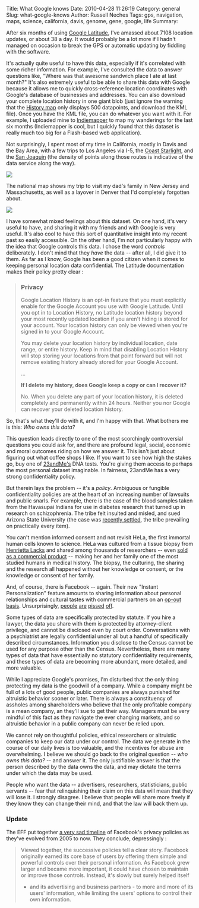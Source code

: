 Title: What Google knows
Date: 2010-04-28 11:26:19
Category: general
Slug: what-google-knows
Author: Russell Neches
Tags: gps, navigation, maps, science, california, davis, genome, gene, google, life
Summary: 


After six months of using [Google
Latitude](http://www.google.com/latitude/apps), I've amassed about 7108
location updates, or about 38 a day. It would probably be a lot more if
I hadn't managed on occasion to break the GPS or automatic updating by
fiddling with the software.

It's actually quite useful to have this data, especially if it's
correlated with some richer information. For example, I've consulted the
data to answer questions like, "Where was that awesome sandwich place I
ate at last month?" It's also extremely useful to be able to share this
data with Google because it allows me to quickly cross-reference
location coordinates with Google's database of businesses and addresses.
You can also download your complete location history in one giant blob
(just ignore the warning that the [History
map](https://www.google.com/latitude/apps/history/) only displays 500
datapoints, and download the KML file). Once you have the KML file, you
can do whatever you want with it. For example, I uploaded mine to
[Indiemapper](http://indiemapper.com/) to map my wanderings for the last
six months (Indiemapper is cool, but I quickly found that this dataset
is really much too big for a Flash-based web application).

Not surprisingly, I spent most of my time in California, mostly in Davis
and the Bay Area, with a few trips to Los Angeles via I-5, the [Coast
Starlight](http://www.amtrak.com/servlet/ContentServer/AM_Route_C/1241245648567/1237405732511),
and the [San
Joaquin](http://www.amtrak.com/servlet/ContentServer/AM_Route_C/1241245650084/1237405732511)
(the density of points along those routes is indicative of the data
service along the way).

![](http://vort.org/media/images/One_Year_CA_500.png)

The national map shows my trip to visit my dad's family in New Jersey
and Massachusetts, as well as a layover in Denver that I'd completely
forgotten about.

![](http://vort.org/media/images/One_Year_USA_500.png)

I have somewhat mixed feelings about this dataset. On one hand, it's
very useful to have, and sharing it with my friends and with Google is
very useful. It's also cool to have this sort of quantitative insight
into my recent past so easily accessible. On the other hand, I'm not
particularly happy with the idea that Google controls this data. I chose
the word *controls* deliberately. I don't mind that they *have* the data
-- after all, I did give it to them. As far as I know, Google has been a
good citizen when it comes to keeping personal location data
confidential. The Latitude documentation makes their policy pretty clear
:

> ### Privacy
>
> Google Location History is an opt-in feature that you must explicitly
> enable for the Google Account you use with Google Latitude. Until you
> opt in to Location History, no Latitude location history beyond your
> most recently updated location if you aren't hiding is stored for your
> account. Your location history can only be viewed when you're signed
> in to your Google Account.
>
> You may delete your location history by individual location, date
> range, or entire history. Keep in mind that disabling Location History
> will stop storing your locations from that point forward but will not
> remove existing history already stored for your Google Account.
>
> ...
>
> **If I delete my history, does Google keep a copy or can I recover
> it?**
>
> <p>
> No. When you delete any part of your location history, it is deleted
> completely and permanently within 24 hours. Neither you nor Google can
> recover your deleted location history.

So, that's what they'll do with it, and I'm happy with that. What
bothers me is this: *Who owns this data?*

This question leads directly to one of the most scorchingly
controversial questions you could ask for, and there are profound legal,
social, economic and moral outcomes riding on how we answer it. This
isn't just about figuring out what coffee shops I like. If you want to
see how high the stakes go, buy one of
[23andMe's](https://www.23andme.com/) DNA tests. You're giving them
access to perhaps the most personal dataset imaginable. In fairness,
23andMe has a very strong confidentiality policy.

But therein lays the problem -- it's a *policy*. Ambiguous or fungible
confidentiality policies are at the heart of an increasing number of
lawsuits and public snarls. For example, there is the case of the blood
samples taken from the Havasupai Indians for use in diabetes research
that turned up in research on schizophrenia. The tribe felt insulted and
misled, and sued Arizona State University (the case was [recently
settled](http://www.nytimes.com/2010/04/25/weekinreview/25harmon.html),
the tribe prevailing on practically every item).

You can't mention informed consent and not revisit HeLa, the first
immortal human cells known to science. HeLa was cultured from a tissue
biopsy from [Henrietta Lacks](http://www.henriettalacksfoundation.org/)
and shared among thousands of researchers -- even [sold as a commercial
product](https://www.atcc.org/ATCCAdvancedCatalogSearch/ProductDetails/tabid/452/Default.aspx)
-- making her and her family one of the most studied humans in medical
history. The biopsy, the culturing, the sharing and the research all
happened without her knowledge or consent, or the knowledge or consent
of her family.

And, of course, there is Facebook -- again. Their new "Instant
Personalization" feature amounts to sharing information about personal
relationships and cultural tastes with commercial partners on an [op-out
basis](http://www.eff.org/deeplinks/2010/04/how-opt-out-facebook-s-instant-personalization%0A).
Unsurprisingly,
[people](http://sanfrancisco.bizjournals.com/sanfrancisco/stories/2010/04/26/daily29.html)
[are](http://www.examiner.com/x-33328-Technology-Examiner~y2010m4d23-Facebook-releases-Instant-Personalization-and-people-are-upset)
[pissed](http://gadgetwise.blogs.nytimes.com/2010/04/23/how-to-opt-out-of-facebooks-instant-personalization/)
[off](http://www.readwriteweb.com/archives/facebook_centralization.php).

Some types of data are specifically protected by statute. If you hire a
lawyer, the data you share with them is protected by attorney-client
privilege, and cannot be disclosed even by court order. Conversations
with a psychiatrist are legally confidential under all but a handful of
specifically described circumstances. Information you disclose to the
Census cannot be used for any purpose other than the Census.
Nevertheless, there are many types of data that have essentially no
statutory confidentiality requirements, and these types of data are
becoming more abundant, more detailed, and more valuable.

While I appreciate Google's promises, I'm disturbed that the only thing
protecting my data is the goodwill of a company. While a company might
be full of a lots of good people, public companies are always punished
for altruistic behavior sooner or later. There is always a constituency
of assholes among shareholders who believe that the only profitable
company is a mean company, an they'll sue to get their way. Managers
must be very mindful of this fact as they navigate the ever changing
markets, and so altruistic behavior in a public company can never be
relied upon.

We cannot rely on thoughtful policies, ethical researchers or altruistic
companies to keep our data under our control. The data we generate in
the course of our daily lives is too valuable, and the incentives for
abuse are overwhelming. I believe we should go back to the original
question -- *who owns this data?* -- and answer it. The only justifiable
answer is that the person described by the data owns the data, and may
dictate the terms under which the data may be used.

People who want the data -- advertisers, researchers, statisticians,
public servants -- fear that relinquishing their claim on this data will
mean that they will lose it. I strongly disagree. I believe that people
will share more freely if they know they can change their mind, and that
the law will back them up.

### Update

The EFF put together [a very sad
timeline](http://www.eff.org/deeplinks/2010/04/facebook-timeline/) of
Facebook's privacy policies as they've evolved from 2005 to now. They
conclude, depressingly :

> Viewed together, the successive policies tell a clear story. Facebook
> originally earned its core base of users by offering them simple and
> powerful controls over their personal information. As Facebook grew
> larger and became more important, it could have chosen to maintain or
> improve those controls. Instead, it's slowly but surely helped itself
> - and its advertising and business partners - to more and more of its
> users' information, while limiting the users' options to control their
> own information.
